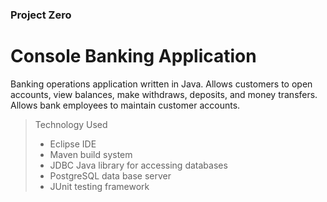 ### Project Zero
# Console Banking Application

Banking operations application written in Java.
Allows customers to open accounts, view balances, make withdraws,
deposits, and money transfers.
Allows bank employees to maintain customer accounts.

> Technology Used
> - Eclipse IDE
> - Maven build system
> - JDBC Java library for accessing databases
> - PostgreSQL data base server
> - JUnit testing framework
